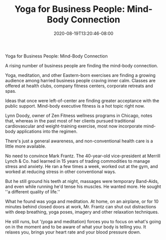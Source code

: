 ﻿---
title: "Yoga for Business People: Mind-Body Connection"
date: 2020-08-19T13:20:46-08:00
description: "yoga Tips for Web Success"
featured_image: "/images/yoga.jpg"
tags: ["yoga"]
---

Yoga for Business People: Mind-Body Connection

A rising number of business people are finding the mind-body connection.

Yoga, meditation, and other Eastern-born exercises are finding a growing audience among harried business people craving inner calm. Classes are offered at health clubs, company fitness centers, corporate retreats and spas.

Ideas that once were left-of-center are finding greater acceptance with the public support. Mind-body executive fitness is a hot topic right now.

Lynn Doody, owner of Zen Fitness wellness programs in Chicago, notes that, whereas in the past most of her clients pursued traditional cardiovascular and weight-training exercise, most now incorporate mind-body applications into the regimen.

There's just a general awareness, and non-conventional health care is a little more available.

No need to convince Mark Frantz. The 40-year-old vice-president at Merrill Lynch & Co. had learned in 15 years of trading commodities to manage stress and anxiety. He ran a few times a week, worked out at the gym, and worked at reducing stress in other conventional ways.

But he still ground his teeth at night, massages were temporary Band-Aids, and even while running he'd tense his muscles. He wanted more. He sought ''a different quality of life.''

What he found was yoga and meditation. At home, on an airplane, or for 10 minutes behind closed doors at work, Mr. Frantz can shut out distractions with deep breathing, yoga poses, imagery and other relaxation techniques.

He still runs, but '(yoga and meditation) forces you to focus on what's going on in the moment and to be aware of what your body is telling you. It relaxes you, brings your heart rate and your blood pressure down.

